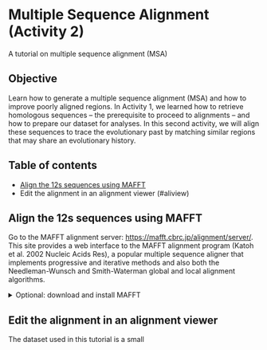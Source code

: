 # Multiple Sequence Alignment (Activity 2)

A tutorial on multiple sequence alignment (MSA)

## Objective

Learn how to generate a multiple sequence alignment (MSA) and how to improve poorly aligned regions.
In Activity 1, we learned how to retrieve homologous sequences – the prerequisite to proceed to alignments – and how to prepare our dataset for analyses. In this second activity, we will align these sequences to trace the evolutionary past by matching similar regions that may share an evolutionary history.

## Table of contents

* [Align the 12s sequences using MAFFT](#mafft)
* Edit the alignment in an alignment viewer (#aliview)


<a name="mafft"></a>
## Align the 12s sequences using MAFFT

Go to the MAFFT alignment server: https://mafft.cbrc.jp/alignment/server/. This site provides a web interface to the MAFFT alignment program (Katoh et al. 2002 Nucleic Acids Res), a popular multiple sequence aligner that implements progressive and iterative methods and also both the Needleman-Wunsch and Smith-Waterman global and local alignment algorithms.

<details>
  <summary>Optional: download and install MAFFT</summary>
In case the web server is busy you may also download and install the MAFFT software (Standard package) on your computer: https://mafft.cbrc.jp/alignment/software/
</details>

<a name="aliview"></a>
## Edit the alignment in an alignment viewer

The dataset used in this tutorial is a small 
